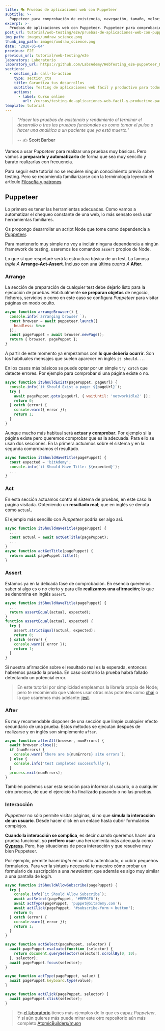 ```yaml
---
title: 🎭 Pruebas de aplicaciones web con Puppeteer
subtitle: >-
  Puppeteer para comprobación de existencia, navegación, tamaño, velocidad y otras métricas.
excerpt: >-
  Pruebas de aplicaciones web con Puppeteer. Puppeteer para comprobación de existencia, navegación, tamaño, velocidad y otras métricas.
post_url: tutorial/web-testing/e2e/pruebas-de-aplicaciones-web-con-puppeteer
img_path: images/undraw_science.png
thumb_img_path: images/undraw_science.png
date: '2020-05-04'
previous: E2E
previous_url: tutorial/web-testing/e2e
laboratory: Laboratorio
laboratory_url: https://github.com/LabsAdemy/WebTesting_e2e-puppeteer_Labs
sections:
  - section_id: call-to-action
    type: section_cta
    title: Garantiza tus desarrollos
    subtitle: Testing de aplicaciones web fácil y productivo para todos.
    actions:
      - label: Curso online
        url: /cursos/testing-de-aplicaciones-web-facil-y-productivo-para-todos/
template: tutorial
---
```


> _"Hacer las pruebas de existencia y rendimiento al terminar el desarrollo o tras las pruebas funcionales es como tomar el pulso o hacer una analítica a un paciente que ya está muerto."_
>
> -- ✍️ **Scott Barber**

Vamos a usar _Puppeteer_ para realizar una pruebas muy básicas. Pero vamos a **prepararlo y automatizarlo** de forma que sea muy sencillo y barato realizarlas con frecuencia.

Para seguir este tutorial no se requiere ningún conocimiento previo sobre testing. Pero se recomienda familiarizarse con la terminología leyendo el artículo [Filosofía y patrones](https://www.bitademy.com/tutorial/web-testing/filosofia-y-patrones)

## Puppeteer

Lo primero es tener las herramientas adecuadas. Como vamos a automatizar el chequeo constante de una web, lo más sensato será usar herramientas familiares.

Os propongo desarrollar un script Node que tome como dependencia a [Puppeteer](https://pptr.dev/).

Para mantenerlo muy simple no voy a incluir ninguna dependencia a ningún framework de testing, usaremos los comandos `assert` propios de Node.

Lo que sí que respetaré será la estructura básica de un test. La famosa _triple A_ **Arrange-Act-Assert**. Incluso con una última _cuarta A_ **After**.

### Arrange

La sección de preparación de cualquier test debe dejarlo listo para la ejecución de pruebas. Habitualmente **se preparan objetos** de negocio, ficheros, servicios o como en este caso se configura _Puppeteer_ para visitar páginas en modo oculto.

```javascript
async function arrangeBrowser() {
  console.info(`arranging browser `);
  const browser = await puppeteer.launch({
    headless: true
  });
  const pagePuppet = await browser.newPage();
  return { browser, pagePuppet };
}
```

A partir de este momento ya empezamos con **lo que debería ocurrir**. Son los habituales mensajes que suelen aparecer en inglés `it should...`.

En los casos más básicos se puede optar por un simple `try catch` que detecte errores. Por ejemplo para comprobar si una página existe o no.

```js
async function itShouldExist(pagePuppet, pageUrl) {
  console.info(`it Should Exist a page: ${pageUrl}`);
  try {
    await pagePuppet.goto(pageUrl, { waitUntil: 'networkidle2' });
    return 0;
  } catch (error) {
    console.warn({ error });
    return 1;
  }
}
```

Aunque mucho más habitual será **actuar y comprobar**. Por ejemplo si la página existe pero queremos comprobar que es la adecuada. Para ello se usan dos secciones. En la primera actuamos sobre el sistema y en la segunda comprobamos el resultado.

```js
async function itShouldHaveTitle(pagePuppet) {
  const expected = 'bitAdemy';
  console.info(`it Should Have Title: ${expected}`);
  ...
}
```

### Act

En esta sección actuamos contra el sistema de pruebas, en este caso la página visitada. Obteniendo un **resultado real**; que en inglés se denota como `actual`.

El ejemplo más sencillo con _Puppeteer_ podría ser algo así.

```js
async function itShouldHaveTitle(pagePuppet) {
  ...
  const actual = await actGetTitle(pagePuppet);
  ...
}
async function actGetTitle(pagePuppet) {
  return await pagePuppet.title();
}
```

### Assert

Estamos ya en la delicada fase de comprobación. En esencia queremos saber si algo es o no cierto y para ello **realizamos una afirmación**; lo que se denomina en inglés `assert`.

```js
async function itShouldHaveTitle(pagePuppet) {
  ...
  return assertEqual(actual, expected);
}
function assertEqual(actual, expected) {
  try {
    assert.strictEqual(actual, expected);
    return 0;
  } catch (error) {
    console.warn({ error });
    return 1;
  }
}
```

Si nuestra afirmación sobre el resultado real es la esperada, entonces habremos pasado la prueba. En caso contrario la prueba habrá fallado detectando un potencial error.

> En este tutorial por simplicidad empleamos la librería propia de Node; pero te recomiendo que valores usar otras más potentes como [chai](https://www.chaijs.com/) o la que usaremos más adelante: [jest](https://jestjs.io/).

### After

Es muy recomendable disponer de una sección que limpie cualquier efecto secundario de una prueba. Estos métodos se ejecutan después de realizarse y en inglés son simplemente `after`.

```js
async function afterAll(browser, numErrors) {
  await browser.close();
  if (numErrors) {
    console.warn(`there are ${numErrors} site errors`);
  } else {
    console.info('test completed successfully');
  }
  process.exit(numErrors);
}
```

También podemos usar esta sección para informar al usuario, o a cualquier otro proceso, de que el ejercicio ha finalizado pasando o no las pruebas.

### Interacción

_Puppeteer_ no sólo permite visitar páginas, si no que **simula la interacción de un usuario**. Desde hacer click en un enlace hasta cubrir formularios complejos.

**Cuando la interacción se complica**, es decir cuando queremos hacer una prueba funcional, yo **prefiero usar** una herramienta más adecuada como **[Cypress](https://www.cypress.io/)**. Pero, hay situaciones de poca interacción y que resuelve muy bien Puppeteer.

Por ejemplo, permite hacer _logIn_ en un sitio autenticado, o cubrir pequeños formularios. Para ver la sintaxis necesaria te muestro cómo probar un formulario de suscripción a una _newsletter_; que además es algo muy similar a una pantalla de _logIn_.

```js
async function itShouldAllowSubscribe(pagePuppet) {
  try {
    console.info(`it Should Allow Subscribe`);
    await actSelect(pagePuppet, '#MERGE0');
    await actType(pagePuppet, 'puppet@bitademy.com');
    await actClick(pagePuppet, '#subscribe-form > button');
    return 0;
  } catch (error) {
    console.warn({ error });
    return 1;
  }
}

async function actSelect(pagePuppet, selector) {
  await pagePuppet.evaluate(function (selector) {
    return document.querySelector(selector).scrollBy(0, 10);
  }, selector);
  await pagePuppet.focus(selector);
}

async function actType(pagePuppet, value) {
  await pagePuppet.keyboard.type(value);
}

async function actClick(pagePuppet, selector) {
  await pagePuppet.click(selector);
}
```

> En [el laboratorio](https://github.com/LabsAdemy/WebTesting_e2e-puppeteer_Labs) tienes más ejemplos de lo que es capaz _Puppeteer_. Y si aún quieres más puede mirar este otro repositorio aún más completo [AtomicBuilders/muon](https://github.com/AtomicBuilders/muon)
